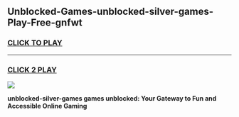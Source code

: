 
## Unblocked-Games-unblocked-silver-games-Play-Free-gnfwt
<h3>
<a href="https://premium76.site?title=unblocked-silver-games&ref=15A">CLICK TO PLAY</a></h3>
<hr>

<h3>
<a href="https://premium76.site?title=unblocked-silver-games&ref=15A">CLICK 2 PLAY</a>
  
</h3>

<a href="https://premium76.site?title=unblocked-silver-games&ref=15A"><img src="https://clearcache.store/games.png"></a>


**unblocked-silver-games games unblocked: Your Gateway to Fun and Accessible Online Gaming**

